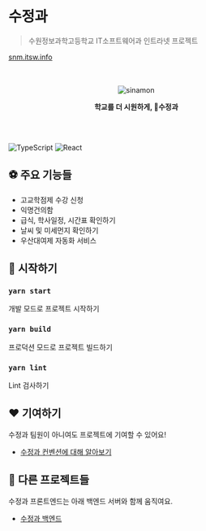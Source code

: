 # 수정과

> 수원정보과학고등학교 IT소프트웨어과 인트라넷 프로젝트

[snm.itsw.info](https://snm.itsw.info)

<div align="center">
    <br/>
    <br/>
    <img src="https://github.com/swjb-sinamon/sinamon-frontend/blob/develop/docs/logo.png?raw=true" alt="sinamon" />
    <p>
        <b>학교를 더 시원하게, 🥤수정과</b>    
    </p>
    <br/>  
    <br/>
</div>

![TypeScript](https://img.shields.io/badge/typescript%20-%23007ACC.svg?logo=typescript&logoColor=white)
![React](https://img.shields.io/badge/react%20-%2320232a.svg?logo=react&logoColor=%2361DAFB)

## ⚽ 주요 기능들
- 고교학점제 수강 신청
- 익명건의함
- 급식, 학사일정, 시간표 확인하기
- 날씨 및 미세먼지 확인하기
- 우산대여제 자동화 서비스


## 🚀 시작하기

### `yarn start`
개발 모드로 프로젝트 시작하기

### `yarn build`
프로덕션 모드로 프로젝트 빌드하기

### `yarn lint`
Lint 검사하기


## ❤ 기여하기
수정과 팀원이 아니여도 프로젝트에 기여할 수 있어요!

- [수정과 컨벤션에 대해 알아보기](https://www.notion.so/430ec87ea80e469a8bcbdb26142cc32c)


## 💬 다른 프로젝트들

수정과 프론트엔드는 아래 백엔드 서버와 함께 움직여요.

- [수정과 백엔드](https://github.com/swjb-sinamon/sinamon-backend/)
